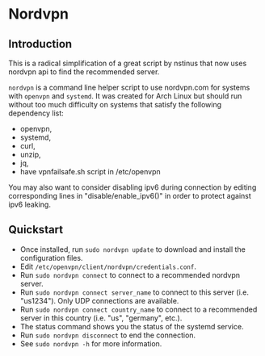 Nordvpn
=======

Introduction
------------

This is a radical simplification of a great script by nstinus
that now uses nordvpn api to find the recommended server.

`nordvpn` is a command line helper script to use nordvpn.com for
systems with `openvpn` and `systemd`.
It was created for Arch Linux but should run without too much
difficulty on systems that satisfy the following dependency list:
- openvpn,
- systemd,
- curl,
- unzip,
- jq,
- have vpnfailsafe.sh script in /etc/openvpn

You may also want to consider disabling ipv6 during connection by editing
corresponding lines in "disable/enable_ipv6()" in order to protect against
ipv6 leaking.

Quickstart
----------

- Once installed, run `sudo nordvpn update` to download and install the
configuration files.
- Edit `/etc/openvpn/client/nordvpn/credentials.conf`.
- Run `sudo nordvpn connect` to connect to a recommended nordvpn server.
- Run `sudo nordvpn connect server_name` to connect to this server 
(i.e. "us1234"). Only UDP connections are available.
- Run `sudo nordvpn connect country_name` to connect to a recommended
server in this country (i.e. "us", "germany", etc.).
- The status command shows you the status of the systemd service.
- Run `sudo nordvpn disconnect` to end the connection.
- See `sudo nordvpn -h` for more information.
